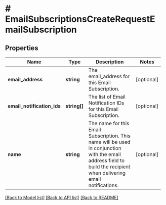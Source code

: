 # # EmailSubscriptionsCreateRequestEmailSubscription

## Properties

Name | Type | Description | Notes
------------ | ------------- | ------------- | -------------
**email_address** | **string** | The email_address for this Email Subscription. | [optional]
**email_notification_ids** | **string[]** | The list of Email Notification IDs for this Email Subscription. | [optional]
**name** | **string** | The name for this Email Subscription. This name will be used in conjunction with the email address field to build the recipient when delivering email notifications. | [optional]

[[Back to Model list]](../../README.md#models) [[Back to API list]](../../README.md#endpoints) [[Back to README]](../../README.md)
